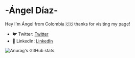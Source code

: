 # -Ángel Díaz-

Hey I'm Ángel from Colombia 🇨🇴 thanks for visiting my page!

- 🐦 Twitter: [Twitter](https://twitter.com/adiaz9311)
- 📰 LinkedIn: [LinkedIn](https://www.linkedin.com/in/ad9311/)

![Anurag's GitHub stats](https://github-readme-stats.vercel.app/api?username=ad9311&show_icons=true&theme=tokyonight)
